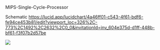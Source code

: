MIPS-Single-Cycle-Processor

Schematic https://lucid.app/lucidchart/4a46ff01-c543-4f61-bdf6-fe94ce453b81/edit?viewport_loc=326%2C-773%2C1492%2C2632%2C0_0&invitationId=inv_604e375d-d1ff-448b-bf61-f3f07b2d57be

![](lucid.svg)